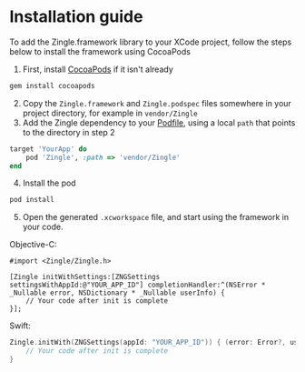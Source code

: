 # Installation guide

To add the Zingle.framework library to your XCode project, follow the steps below to install the framework using CocoaPods

1. First, install [CocoaPods](https://cocoapods.org/) if it isn't already

```bash
gem install cocoapods
```

2. Copy the `Zingle.framework` and `Zingle.podspec` files somewhere in your project directory, for example in `vendor/Zingle`
3. Add the Zingle dependency to your [Podfile](https://guides.cocoapods.org/using/the-podfile.html), using a local `path` that points to the directory in step 2

```ruby
target 'YourApp' do
    pod 'Zingle', :path => 'vendor/Zingle'
end
```

4. Install the pod

```bash
pod install
```

5. Open the generated `.xcworkspace` file, and start using the framework in your code.

Objective-C:

```objc
#import <Zingle/Zingle.h>

[Zingle initWithSettings:[ZNGSettings settingsWithAppId:@"YOUR_APP_ID"] completionHandler:^(NSError * _Nullable error, NSDictionary * _Nullable userInfo) {
    // Your code after init is complete
}];
```

Swift:

```swift
Zingle.initWith(ZNGSettings(appId: "YOUR_APP_ID")) { (error: Error?, userInfo: [AnyHashable : Any]?) in
    // Your code after init is complete
}
```
